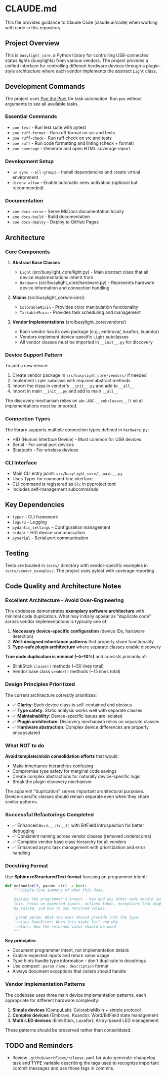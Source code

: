 # CLAUDE.md

This file provides guidance to Claude Code (claude.ai/code) when
working with code in this repository.

## Project Overview

This is `busylight_core`, a Python library for controlling
USB-connected status lights (busylights) from various vendors. The
project provides a unified interface for controlling different
hardware devices through a plugin-style architecture where each vendor
implements the abstract `Light` class.

## Development Commands

The project uses [Poe the Poet](https://poethepoet.natn.io) for task
automation. Run `poe` without arguments to see all available tasks.

### Essential Commands
- `poe test` - Run test suite with pytest
- `poe ruff-format` - Run ruff format on src and tests
- `poe ruff-check` - Run ruff check on src and tests
- `poe ruff` - Run code formatting and linting (check + format)
- `poe coverage` - Generate and open HTML coverage report

### Development Setup
- `uv sync --all-groups` - Install dependencies and create virtual environment
- `direnv allow` - Enable automatic venv activation (optional but recommended)

### Documentation
- `poe docs-serve` - Serve MkDocs documentation locally
- `poe docs-build` - Build documentation
- `poe docs-deploy` - Deploy to GitHub Pages

## Architecture

### Core Components

1. **Abstract Base Classes**
   - `Light` (src/busylight_core/light.py) - Main abstract class that all device implementations inherit from
   - `Hardware` (src/busylight_core/hardware.py) - Represents hardware device information and connection handling

2. **Mixins** (src/busylight_core/mixins/)
   - `ColorableMixin` - Provides color manipulation functionality
   - `TaskableMixin` - Provides task scheduling and management

3. **Vendor Implementations** (src/busylight_core/vendors/)
   - Each vendor has its own package (e.g., embrava/, luxafor/, kuando/)
   - Vendors implement device-specific `Light` subclasses
   - All vendor classes must be imported in `__init__.py` for discovery

### Device Support Pattern

To add a new device:
1. Create vendor package in `src/busylight_core/vendors/` if needed
2. Implement `Light` subclass with required abstract methods
3. Import the class in vendor's `__init__.py` and add to `__all__`
4. Import in main `__init__.py` and add to main `__all__`

The discovery mechanism relies on `abc.ABC.__subclasses__()` so all implementations must be imported.

### Connection Types

The library supports multiple connection types defined in `hardware.py`:
- HID (Human Interface Device) - Most common for USB devices
- Serial - For serial port devices  
- Bluetooth - For wireless devices

### CLI Interface

- Main CLI entry point: `src/busylight_core/__main__.py`
- Uses Typer for command-line interface
- CLI command is registered as `blc` in pyproject.toml
- Includes self-management subcommands

## Key Dependencies

- `typer` - CLI framework
- `loguru` - Logging
- `pydantic_settings` - Configuration management
- `hidapi` - HID device communication
- `pyserial` - Serial port communication

## Testing

Tests are located in `tests/` directory with vendor-specific examples
in `tests/vendor_examples/`. The project uses pytest with coverage
reporting.

## Code Quality and Architecture Notes

<!-- EJO claude's evaluation take with a grain of salt -->
### Excellent Architecture - Avoid Over-Engineering

This codebase demonstrates **exemplary software architecture** with minimal
code duplication. What may initially appear as "duplicate code" across vendor
implementations is typically one of:

1. **Necessary device-specific configuration** (device IDs, hardware detection)
2. **Well-designed inheritance patterns** that properly share functionality
3. **Type-safe plugin architecture** where separate classes enable discovery

**True code duplication is minimal (~5-10%)** and consists primarily of:
- BlinkStick `claims()` methods (~50 lines total)
- Vendor base class `vendor()` methods (~15 lines total)

### Design Principles Prioritized

The current architecture correctly prioritizes:
- ✅ **Clarity**: Each device class is self-contained and obvious
- ✅ **Type safety**: Static analysis works well with separate classes
- ✅ **Maintainability**: Device-specific issues are isolated
- ✅ **Plugin architecture**: Discovery mechanism relies on separate classes
- ✅ **Hardware abstraction**: Complex device differences are properly
  encapsulated

### What NOT to do

**Avoid template/mixin consolidation efforts** that would:
- Make inheritance hierarchies confusing
- Compromise type safety for marginal code savings
- Create complex abstractions for naturally device-specific logic
- Break the plugin discovery mechanism

The apparent "duplication" serves important architectural purposes.
Device-specific classes should remain separate even when they share similar
patterns.

### Successful Refactorings Completed

- ✅ Enhanced `Word.__str__()` with BitField introspection for better debugging
- ✅ Consistent naming across vendor classes (removed underscores)
- ✅ Complete vendor base class hierarchy for all vendors
- ✅ Enhanced async task management with prioritization and error handling

### Docstring Format

Use **Sphinx reStructuredText format** focusing on programmer intent:

```python
def method(self, param: str) -> bool:
    """Single-line summary of what this does.

    Explain the programmer's intent - how and why other code should use
    this. Focus on expected inputs, actions taken, exceptions that might
    be raised, and how to use returned values.

    :param param: What the user should provide (not the type)
    :raises SomeError: When this might fail and why
    :return: How the returned value should be used
    """
```

**Key principles:**
- Document programmer intent, not implementation details
- Explain expected inputs and return value usage
- Type hints handle type information - don't duplicate in docstrings
- Use compact `:param name: description` format
- Always document exceptions that callers should handle

### Vendor Implementation Patterns

The codebase uses three main device implementation patterns, each appropriate
for different hardware complexity:

1. **Simple devices** (CompuLab): ColorableMixin + simple protocol
2. **Complex devices** (Embrava, Kuando): Word/BitField state management
3. **Multi-LED devices** (BlinkStick, Luxafor): Array-based LED management

These patterns should be preserved rather than consolidated.

## TODO and Reminders

- Review `.github/workflows/release.yaml` for auto-generate-changelog task and TYPE variable describing the tags used to recognize important commit messages and use those tags in commits.